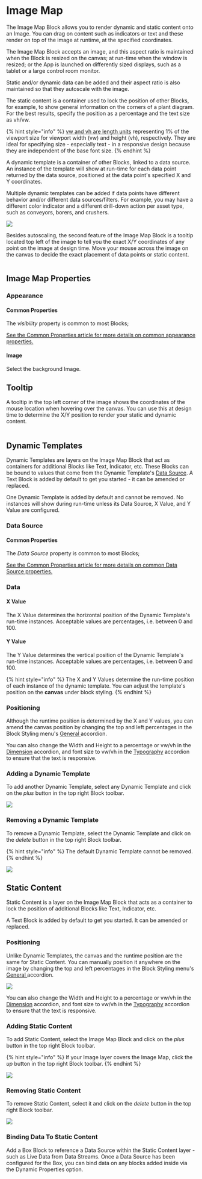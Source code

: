 # Image Map

The Image Map Block allows you to render dynamic and static content onto an Image. You can drag on content such as indicators or text and these render on top of the image at runtime, at the specified coordinates.&#x20;

The Image Map Block accepts an image, and this aspect ratio is maintained when the Block is resized on the canvas; at run-time when the window is resized; or the App is launched on differently sized displays, such as a tablet or a large control room monitor.

Static and/or dynamic data can be added and their aspect ratio is also maintained so that they autoscale with the image.

The static content is a container used to lock the position of other Blocks, for example, to show general information on the corners of a plant diagram. For the best results, specify the position as a percentage and the text size as vh/vw.

{% hint style="info" %}
[vw and vh are length units](https://www.w3.org/TR/css3-values/#viewport-relative-lengths) representing 1% of the viewport size for viewport width (vw) and height (vh), respectively. They are ideal for specifying size - especially text - in a responsive design because they are independent of the base font size.
{% endhint %}

A dynamic template is a container of other Blocks, linked to a data source. An instance of the template will show at run-time for each data point returned by the data source, positioned at the data point's specified X and Y coordinates.&#x20;

Multiple dynamic templates can be added if data points have different behavior and/or different data sources/filters. For example, you may have a different color indicator and a different drill-down action per asset type, such as conveyors, borers, and crushers.

![](<../../.gitbook/assets/image map example.gif>)

Besides autoscaling, the second feature of the Image Map Block is a tooltip located top left of the image to tell you the exact X/Y coordinates of any point on the image at design time. Move your mouse across the image on the canvas to decide the exact placement of data points or static content.&#x20;

<figure><img src="../../.gitbook/assets/Tooltip Imagemap.gif" alt=""><figcaption></figcaption></figure>

## Image Map Properties

### Appearance

#### Common Properties

The _visibility_ property is common to most Blocks;

[See the Common Properties article for more details on common appearance properties.](../common-properties.md)

#### Image

Select the background Image.

## Tooltip

A tooltip in the top left corner of the image shows the coordinates of the mouse location when hovering over the canvas. You can use this at design time to determine the X/Y position to render your static and dynamic content.

<figure><img src="../../.gitbook/assets/Tooltip Imagemap.gif" alt=""><figcaption></figcaption></figure>

## Dynamic Templates

Dynamic Templates are layers on the Image Map Block that act as containers for additional Blocks like Text, Indicator, etc. These Blocks can be bound to values that come from the Dynamic Template's [Data Source](image-map.md#data-source). A Text Block is added by default to get you started - it can be amended or replaced.

One Dynamic Template is added by default and cannot be removed. No instances will show during run-time unless its Data Source, X Value, and Y Value are configured.

### Data Source

#### Common Properties

The _Data Source_ property is common to most Blocks;

‌[See the Common Properties article for more details on common Data Source properties.](../common-properties.md#data-source)

### Data

#### X Value&#x20;

The X Value determines the horizontal position of the Dynamic Template's run-time instances. Acceptable values are percentages, i.e. between 0 and 100.&#x20;

#### Y Value

The Y Value determines the vertical position of the Dynamic Template's run-time instances. Acceptable values are percentages, i.e. between 0 and 100.

{% hint style="info" %}
The X and Y Values determine the run-time position of each instance of the dynamic template. You can adjust the template's position on the **canvas** under block styling. &#x20;
{% endhint %}

### Positioning

Although the runtime position is determined by the X and Y values, you can amend the canvas position by changing the top and left percentages in the Block Styling menu's [General ](../../concepts/application/block-styling.md#general)accordion.&#x20;

You can also change the Width and Height to a percentage or vw/vh in the [Dimension](../../concepts/application/block-styling.md#dimension) accordion, and font size to vw/vh in the [Typography](../../concepts/application/block-styling.md#typography) accordion to ensure that the text is responsive.

### Adding a Dynamic Template

To add another Dynamic Template, select any Dynamic Template and click on the _plus_ button in the top right Block toolbar.

![](<../../.gitbook/assets/Adding dynamic templates (1).gif>)

### Removing a Dynamic Template

To remove a Dynamic Template, select the Dynamic Template and click on the _delete_ button in the top right Block toolbar.&#x20;

{% hint style="info" %}
The default Dynamic Template cannot be removed.
{% endhint %}

![](<../../.gitbook/assets/Removing dynamic templates (1).gif>)

## Static Content

Static Content is a layer on the Image Map Block that acts as a container to lock the position of additional Blocks like Text, Indicator, etc.&#x20;

A Text Block is added by default to get you started. It can be amended or replaced.

### Positioning

Unlike Dynamic Templates, the canvas and the runtime position are the same for Static Content. You can manually position it anywhere on the image by changing the top and left percentages in the Block Styling menu's [General ](../../concepts/application/block-styling.md#general)accordion.&#x20;

![](<../../.gitbook/assets/Static Templates Position Configuration (2).gif>)

You can also change the Width and Height to a percentage or vw/vh in the [Dimension](../../concepts/application/block-styling.md#dimension) accordion, and font size to vw/vh in the [Typography](../../concepts/application/block-styling.md#typography) accordion to ensure that the text is responsive.

### Adding Static Content

To add Static Content, select the Image Map Block and click on the _plus_ button in the top right Block toolbar.&#x20;

{% hint style="info" %}
If your Image layer covers the Image Map, click the _up_ button in the top right Block toolbar.
{% endhint %}

![](<../../.gitbook/assets/Adding static content.gif>)

### Removing Static Content

To remove Static Content, select it and click on the _delete_ button in the top right Block toolbar.&#x20;

![](<../../.gitbook/assets/Removing static content.gif>)

### Binding Data To Static Content

Add a Box Block to reference a Data Source within the Static Content layer - such as Live Data from Data Streams. Once a Data Source has been configured for the Box, you can bind data on any blocks added inside via the Dynamic Properties option.

<figure><img src="../../.gitbook/assets/ImageMap_StaticContentDynamicData.gif" alt=""><figcaption></figcaption></figure>
